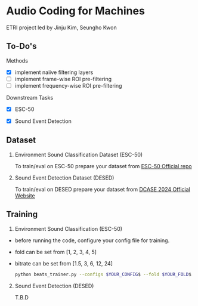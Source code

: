# Audio Coding for Machines
ETRI project led by Jinju Kim, Seungho Kwon

## To-Do's
Methods
- [x] implement naiive filtering layers
- [ ] implement frame-wise ROI pre-filtering
- [ ] implement frequency-wise ROI pre-filtering
      
Downstream Tasks
- [x] ESC-50
- [x] Sound Event Detection


## Dataset

1. Environment Sound Classification Dataset (ESC-50)

    To train/eval on ESC-50 prepare your dataset from [ESC-50 Official repo](https://github.com/karolpiczak/ESC-50)


2. Sound Event Detection Dataset (DESED)

    To train/eval on DESED prepare your dataset from [DCASE 2024 Official Website](https://dcase.community/challenge2024/task-sound-event-detection-with-heterogeneous-training-dataset-and-potentially-missing-labels)


## Training


1. Environment Sound Classification (ESC-50)

 - before running the code, configure your config file for training. 
 - fold can be set from [1, 2, 3, 4, 5]
 - bitrate can be set from [1.5, 3, 6, 12, 24]

    ```bash
    python beats_trainer.py --configs $YOUR_CONFIG$ --fold $YOUR_FOLD$ --bitrate $YOUR_BITRATE$
    ```

2. Sound Event Detection (DESED)

    T.B.D


